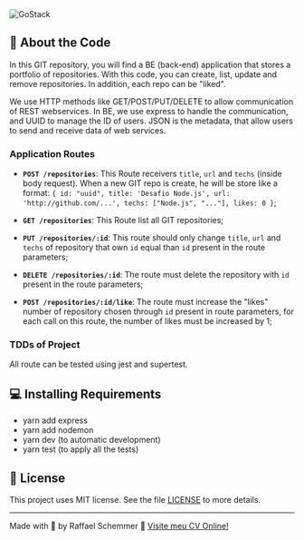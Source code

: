 <img alt="GoStack" src="https://storage.googleapis.com/golden-wind/bootcamp-gostack/header-desafios.png" />

## :rocket: About the Code

In this GIT repository, you will find a BE (back-end) application that stores a portfolio of repositories. With this code, you can create, list, update and remove repositories. In addition, each repo can be "liked".

We use HTTP methods like GET/POST/PUT/DELETE to allow communication of REST webservices. In BE, we use express to handle the communication, and UUID to manage the ID of users. JSON is the metadata, that allow users to send and receive data of web services.

### Application Routes

- **`POST /repositories`**: This Route receivers `title`, `url` and `techs` (inside body request). When a new GIT repo is create, he will be store like a format: `{ id: "uuid", title: 'Desafio Node.js', url: 'http://github.com/...', techs: ["Node.js", "..."], likes: 0 }`; 

- **`GET /repositories`**: This Route list all GIT repositories;

- **`PUT /repositories/:id`**: This route should only change `title`, `url` and `techs` of repository that own `id` equal than `id` present in the route parameters;

- **`DELETE /repositories/:id`**: The route must delete the repository with `id` present in the route parameters;

- **`POST /repositories/:id/like`**: The route must increase the "likes" number of repository chosen through `id` present in route parameters, for each call on this route, the number of likes must be increased by 1;

### TDDs of Project

All route can be tested using jest and supertest.

## :computer: Installing Requirements

- yarn add express
- yarn add nodemon
- yarn dev (to automatic development)
- yarn test (to apply all the tests)

## :memo: License

This project uses MIT license. See the file [LICENSE](LICENSE) to more details.

---

Made with 💜 by Raffael Schemmer :wave: [Visite meu CV Online!](https://www.raffael.dev)
